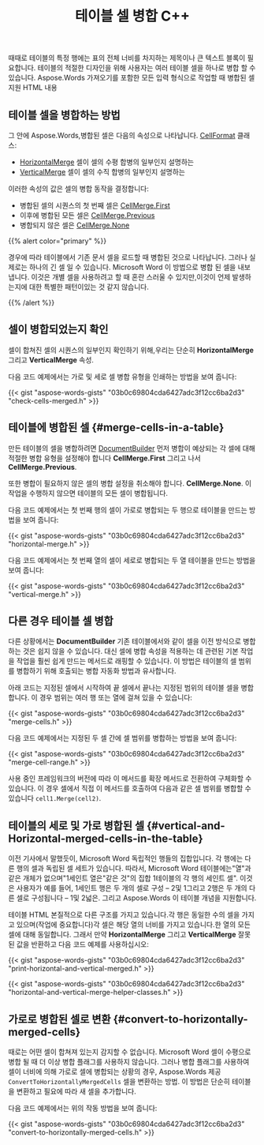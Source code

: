 ﻿---
title: 테이블 셀 병합 C++
second_title: Aspose.Words 에 대한 C++
articleTitle: 테이블 셀 병합
linktitle: 테이블 셀 병합
description: "테이블 셀을 병합하는 방법 C++. 테이블의 셀이 다음을 사용하여 병합되는지 확인합니다 C++."
type: docs
weight: 40
url: /ko/cpp/merge-table-cells/
---

때때로 테이블의 특정 행에는 표의 전체 너비를 차지하는 제목이나 큰 텍스트 블록이 필요합니다. 테이블의 적절한 디자인을 위해 사용자는 여러 테이블 셀을 하나로 병합 할 수 있습니다. Aspose.Words 가져오기를 포함한 모든 입력 형식으로 작업할 때 병합된 셀 지원 HTML 내용

## 테이블 셀을 병합하는 방법

그 안에 Aspose.Words,병합된 셀은 다음의 속성으로 나타납니다. [CellFormat](https://reference.aspose.com/words/cpp/aspose.words.tables/cellformat/) 클래스:

- [HorizontalMerge](https://reference.aspose.com/words/cpp/aspose.words.tables/cellformat/get_horizontalmerge/) 셀이 셀의 수평 합병의 일부인지 설명하는
- [VerticalMerge](https://reference.aspose.com/words/cpp/aspose.words.tables/cellformat/get_verticalmerge/) 셀이 셀의 수직 합병의 일부인지 설명하는

이러한 속성의 값은 셀의 병합 동작을 결정합니다:

- 병합된 셀의 시퀀스의 첫 번째 셀은 [CellMerge.First](https://reference.aspose.com/words/cpp/aspose.words.tables/cellmerge/)
- 이후에 병합된 모든 셀은 [CellMerge.Previous](https://reference.aspose.com/words/cpp/aspose.words.tables/cellmerge/)
- 병합되지 않은 셀은 [CellMerge.None](https://reference.aspose.com/words/cpp/aspose.words.tables/cellmerge/)

{{% alert color="primary" %}}

경우에 따라 테이블에서 기존 문서 셀을 로드할 때 병합된 것으로 나타납니다. 그러나 실제로는 하나의 긴 셀 일 수 있습니다. Microsoft Word 이 방법으로 병합 된 셀을 내보냅니다. 이것은 개별 셀을 사용하려고 할 때 혼란 스러울 수 있지만,이것이 언제 발생하는지에 대한 특별한 패턴이있는 것 같지 않습니다.

{{% /alert %}}

## 셀이 병합되었는지 확인

셀이 합쳐진 셀의 시퀀스의 일부인지 확인하기 위해,우리는 단순히 **HorizontalMerge** 그리고 **VerticalMerge** 속성.

다음 코드 예제에서는 가로 및 세로 셀 병합 유형을 인쇄하는 방법을 보여 줍니다:

{{< gist "aspose-words-gists" "03b0c69804cda6427adc3f12cc6ba2d3" "check-cells-merged.h" >}}

## 테이블에 병합된 셀 {#merge-cells-in-a-table}

만든 테이블의 셀을 병합하려면 [DocumentBuilder](https://reference.aspose.com/words/cpp/aspose.words/documentbuilder/) 먼저 병합이 예상되는 각 셀에 대해 적절한 병합 유형을 설정해야 합니다 **CellMerge.First** 그리고 나서 **CellMerge.Previous**.

또한 병합이 필요하지 않은 셀의 병합 설정을 취소해야 합니다. **CellMerge.None**. 이 작업을 수행하지 않으면 테이블의 모든 셀이 병합됩니다.

다음 코드 예제에서는 첫 번째 행의 셀이 가로로 병합되는 두 행으로 테이블을 만드는 방법을 보여 줍니다:

{{< gist "aspose-words-gists" "03b0c69804cda6427adc3f12cc6ba2d3" "horizontal-merge.h" >}}

다음 코드 예제에서는 첫 번째 열의 셀이 세로로 병합되는 두 열 테이블을 만드는 방법을 보여 줍니다:

{{< gist "aspose-words-gists" "03b0c69804cda6427adc3f12cc6ba2d3" "vertical-merge.h" >}}

## 다른 경우 테이블 셀 병합

다른 상황에서는 **DocumentBuilder** 기존 테이블에서와 같이 셀을 이전 방식으로 병합하는 것은 쉽지 않을 수 있습니다. 대신 셀에 병합 속성을 적용하는 데 관련된 기본 작업을 작업을 훨씬 쉽게 만드는 메서드로 래핑할 수 있습니다. 이 방법은 테이블의 셀 범위를 병합하기 위해 호출되는 병합 자동화 방법과 유사합니다.

아래 코드는 지정된 셀에서 시작하여 끝 셀에서 끝나는 지정된 범위의 테이블 셀을 병합합니다. 이 경우 범위는 여러 행 또는 열에 걸쳐 있을 수 있습니다:

{{< gist "aspose-words-gists" "03b0c69804cda6427adc3f12cc6ba2d3" "merge-cells.h" >}}

다음 코드 예제에서는 지정된 두 셀 간에 셀 범위를 병합하는 방법을 보여 줍니다:

{{< gist "aspose-words-gists" "03b0c69804cda6427adc3f12cc6ba2d3" "merge-cell-range.h" >}}

사용 중인 프레임워크의 버전에 따라 이 메서드를 확장 메서드로 전환하여 구체화할 수 있습니다. 이 경우 셀에서 직접 이 메서드를 호출하여 다음과 같은 셀 범위를 병합할 수 있습니다 `cell1.Merge(cell2)`.

## 테이블의 세로 및 가로 병합된 셀 {#vertical-and-Horizontal-merged-cells-in-the-table}

이전 기사에서 말했듯이, Microsoft Word 독립적인 행들의 집합입니다. 각 행에는 다른 행의 셀과 독립된 셀 세트가 있습니다. 따라서, Microsoft Word 테이블에는"열"과 같은 개체가 없으며"1세인트 열은"같은 것"의 집합 1테이블의 각 행의 세인트 셀". 이것은 사용자가 예를 들어, 1세인트 행은 두 개의 셀로 구성 – 2및 1그리고 2행은 두 개의 다른 셀로 구성됩니다 – 1및 2넓은. 그리고 Aspose.Words 이 테이블 개념을 지원합니다.

테이블 HTML 본질적으로 다른 구조를 가지고 있습니다.각 행은 동일한 수의 셀을 가지고 있으며(작업에 중요합니다)각 셀은 해당 열의 너비를 가지고 있습니다.한 열의 모든 셀에 대해 동일합니다. 그래서 만약 **HorizontalMerge** 그리고 **VerticalMerge** 잘못된 값을 반환하고 다음 코드 예제를 사용하십시오:

{{< gist "aspose-words-gists" "03b0c69804cda6427adc3f12cc6ba2d3" "print-horizontal-and-vertical-merged.h" >}}

{{< gist "aspose-words-gists" "03b0c69804cda6427adc3f12cc6ba2d3" "horizontal-and-vertical-merge-helper-classes.h" >}}

## 가로로 병합된 셀로 변환 {#convert-to-horizontally-merged-cells}

때로는 어떤 셀이 합쳐져 있는지 감지할 수 없습니다. Microsoft Word 셀이 수평으로 병합 될 때 더 이상 병합 플래그를 사용하지 않습니다. 그러나 병합 플래그를 사용하여 셀이 너비에 의해 가로로 셀에 병합되는 상황의 경우, Aspose.Words 제공 `ConvertToHorizontallyMergedCells` 셀을 변환하는 방법. 이 방법은 단순히 테이블을 변환하고 필요에 따라 새 셀을 추가합니다.

다음 코드 예제에서는 위의 작동 방법을 보여 줍니다:

{{< gist "aspose-words-gists" "03b0c69804cda6427adc3f12cc6ba2d3" "convert-to-horizontally-merged-cells.h" >}}